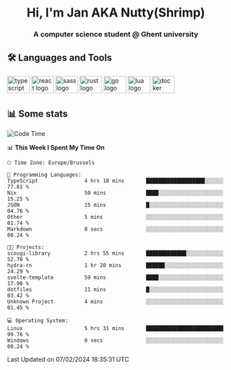 <h1 align="center">Hi, I'm Jan AKA Nutty(Shrimp)</h1>
<h3 align="center">A computer science student @ Ghent university</h3>

<h2 align="left">🛠️ Languages and Tools</h2>

###

<div align="left">
  <img src="https://cdn.jsdelivr.net/gh/devicons/devicon/icons/typescript/typescript-original.svg" height="40" width="52" alt="typescript logo"  />
  <img src="https://cdn.jsdelivr.net/gh/devicons/devicon/icons/react/react-original.svg" height="40" width="52" alt="react logo"  />
  <img src="https://cdn.jsdelivr.net/gh/devicons/devicon/icons/sass/sass-original.svg" height="40" width="52" alt="sass logo"  />
  <img src="https://cdn.jsdelivr.net/gh/devicons/devicon/icons/rust/rust-plain.svg" height="40" width="52" alt="rust logo"  />
  <img src="https://cdn.jsdelivr.net/gh/devicons/devicon/icons/go/go-original.svg" height="40" width="52" alt="go logo"  />
  <img src="https://cdn.jsdelivr.net/gh/devicons/devicon/icons/lua/lua-original.svg" height="40" width="52" alt="lua logo"  />
  <img src="https://cdn.jsdelivr.net/gh/devicons/devicon/icons/docker/docker-original.svg" height="40" width="52" alt="docker logo"  />
</div>

<h2>📊 Some stats</h2>

<!--START_SECTION:waka-->
![Code Time](http://img.shields.io/badge/Code%20Time-4%2C183%20hrs%2023%20mins-blue)

📊 **This Week I Spent My Time On** 

```text
🕑︎ Time Zone: Europe/Brussels

💬 Programming Languages: 
TypeScript               4 hrs 18 mins       ███████████████████░░░░░░   77.81 % 
Nix                      50 mins             ████░░░░░░░░░░░░░░░░░░░░░   15.25 % 
JSON                     15 mins             █░░░░░░░░░░░░░░░░░░░░░░░░   04.76 % 
Other                    5 mins              ░░░░░░░░░░░░░░░░░░░░░░░░░   01.74 % 
Markdown                 0 secs              ░░░░░░░░░░░░░░░░░░░░░░░░░   00.24 % 

🐱‍💻 Projects: 
scougi-library           2 hrs 55 mins       █████████████░░░░░░░░░░░░   52.70 % 
hydra-rn                 1 hr 20 mins        ██████░░░░░░░░░░░░░░░░░░░   24.29 % 
svelte-template          59 mins             ████░░░░░░░░░░░░░░░░░░░░░   17.90 % 
dotfiles                 11 mins             █░░░░░░░░░░░░░░░░░░░░░░░░   03.42 % 
Unknown Project          4 mins              ░░░░░░░░░░░░░░░░░░░░░░░░░   01.45 % 

💻 Operating System: 
Linux                    5 hrs 31 mins       █████████████████████████   99.76 % 
Windows                  0 secs              ░░░░░░░░░░░░░░░░░░░░░░░░░   00.24 % 
```


 Last Updated on 07/02/2024 18:35:31 UTC
<!--END_SECTION:waka-->
